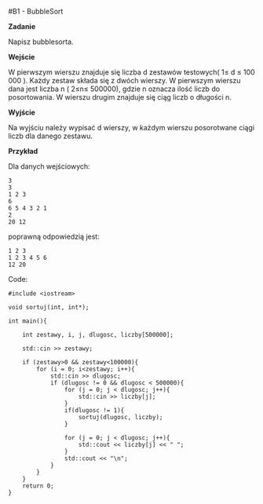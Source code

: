 #B1 - BubbleSort

**Zadanie**

Napisz bubblesorta.

**Wejście**

W pierwszym wierszu znajduje się liczba d zestawów testowych( 1≤ d ≤ 100 000 ). Każdy zestaw składa się z dwóch wierszy. W pierwszym wierszu dana jest liczba n ( 2≤n≤ 500000), gdzie n oznacza ilość liczb do posortowania. W wierszu drugim znajduje się ciąg liczb o długości n.

**Wyjście**

Na wyjściu należy wypisać d wierszy, w każdym wierszu posorotwane ciągi liczb dla danego zestawu.

**Przykład**

Dla danych wejściowych:

    3
    3
    1 2 3
    6
    6 5 4 3 2 1
    2
    20 12
poprawną odpowiedzią jest:

    1 2 3
    1 2 3 4 5 6
    12 20

Code:
    
    #include <iostream>

    void sortuj(int, int*);

    int main(){

        int zestawy, i, j, dlugosc, liczby[500000];

        std::cin >> zestawy;

        if (zestawy>0 && zestawy<100000){
            for (i = 0; i<zestawy; i++){
                std::cin >> dlugosc;
                if (dlugosc != 0 && dlugosc < 500000){
                    for (j = 0; j < dlugosc; j++){
                        std::cin >> liczby[j];
                    }
                    if(dlugosc != 1){
                        sortuj(dlugosc, liczby);
                    }

                    for (j = 0; j < dlugosc; j++){
                        std::cout << liczby[j] << " ";
                    }
                    std::cout << "\n";
                }
            }
        }
        return 0;
    }
